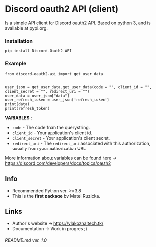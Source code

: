 # **Discord oauth2 API (client)**

Is a simple API client for Discord oauth2 API. Based on python 3, and is available at pypi.org.

### Installation

```
pip install Discord-Oauth2-API
```

### Example 

```
from discord-oauth2-api import get_user_data


user_json = get_user_data.get_user_data(code = "", client_id = "", client_secret = "", redirect_uri = "")
user_data = user_json["data"]
user_refresh_token = user_json["refresh_token"]
print(data) 
print(refresh_token)
```

**VARIABLES** :

- ```code``` - The code from the querystring.
- ```client_id``` - Your application's client id.
- ```client_secret``` - Your application's client secret.
- ```redirect_uri``` - The ```redirect_uri``` associated with this authorization, usually from your authorization URL

More information about variables can be found here -> https://discord.com/developers/docs/topics/oauth2

## Info

- Recommended Python ver. >=3.8
- This is the **first package** by Matej Ruzicka. 

## Links

- Author's website -> https://vlakoznaltech.tk/
- Documentation -> Work in progres ;)

###### README.md ver. 1.0
